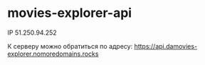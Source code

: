 # movies-explorer-api

IP 51.250.94.252

К серверу можно обратиться по адресу: https://api.damovies-explorer.nomoredomains.rocks
